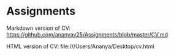 # Assignments

Markdown version of CV:  https://github.com/ananyav25/Assignments/blob/master/CV.md

HTML version of CV: file:///Users/Ananya/Desktop/cv.html
